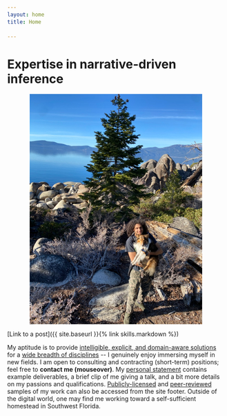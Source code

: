 ```yaml
---
layout: home
title: Home

---
```


# Expertise in narrative-driven inference

<p align="center">
  <img align="center" src="/images/its_me.jpg" alt="Nathan Dyjack" width="400"/>
</p>

[Link to a post]({{ site.baseurl }}{% link skills.markdown %})

My aptitude is to provide [intelligible, explicit, and domain-aware solutions](skills.markdown) for a [wide breadth of disciplines](experience.markdown) -- I genuinely enjoy immersing myself in new fields.
I am open to consulting  and contracting (short-term) positions; feel free to **<span title="ntdyjack 'at' gmail 'dot' com">contact me (mouseover)</span>**.
My [personal statement](statement.markdown) contains example deliverables, a brief clip of me giving a talk, and a bit more details on my passions and qualifications.
[Publicly-licensed](https://github.com/ntdyjack/) and [peer-reviewed](https://scholar.google.com/citations?user=KXKrFoAAAAAJ) samples of my work can also be accessed from the site footer.
Outside of the digital world, one may find me working toward a self-sufficient homestead in Southwest Florida.
